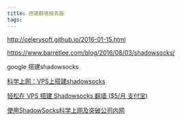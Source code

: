 ```yaml
---
title: 搭建翻墙服务器
tags:
---
```


http://celerysoft.github.io/2016-01-15.html

https://www.barretlee.com/blog/2016/08/03/shadowsocks/


google 
搭建shadowsocks

[科学上网：VPS上搭建shadowsocks](https://www.flyzy2005.com/fan-qiang/shadowsocks/build-shadowsocks-on-vps/)

[轻松在 VPS 搭建 Shadowsocks 翻墙 ($5/月 支付宝)](https://www.diycode.cc/topics/738)

[使用ShadowSocks科学上网及突破公司内网](http://www.devtalking.com/articles/shadowsocks-guide/)